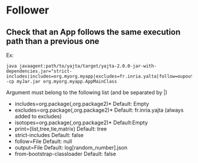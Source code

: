 # Follower

## Check that an App follows the same execution path than a previous one

Ex:
```
java javaagent:path/to/yajta/target/yajta-2.0.0-jar-with-dependencies.jar="strict-includes|includes=org.myorg.myapp|excludes=fr.inria.yalta|follow=oupout.json" -cp myJar.jar org.myorg.myapp.AppMainClass
```

Argument must belong to the following list (and be separated by |)
 * includes=org.package(,org.package2)* Default: Empty
 * excludes=org.package(,org.package2)* Default: fr.inria.yajta (always added to excludes)
 * isotopes=org.package(,org.package2)* Default:Empty
 * print=(list,tree,tie,matrix) Default: tree
 * strict-includes Default: false
 * follow=File Default: null
 * output=File Default: log[random_number].json
 * from-bootstrap-classloader Default: false

